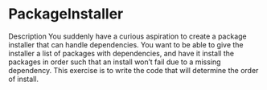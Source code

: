 # PackageInstaller
Description
You suddenly have a curious aspiration to create a package installer that can handle
dependencies. You want to be able to give the installer a list of packages with dependencies,
and have it install the packages in order such that an install won’t fail due to a missing
dependency.
This exercise is to write the code that will determine the order of install.
